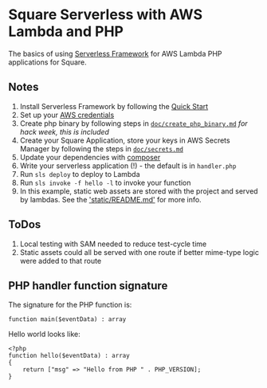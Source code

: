 # Square Serverless with AWS Lambda and PHP

The basics of using [Serverless Framework][1] for AWS Lambda PHP applications for Square.

## Notes

1. Install Serverless Framework by following the [Quick Start][2]
2. Set up your [AWS credentials][3]
2. Create php binary by following steps in [`doc/create_php_binary.md`][4] *for hack week, this is included*
2. Create your Square Application, store your keys in AWS Secrets Manager  by following the steps in [`doc/secrets.md`][7]
2. Update your dependencies with [composer][6]
2. Write your serverless application (!) - the default is in `handler.php`
2. Run `sls deploy` to deploy to Lambda
2. Run `sls invoke -f hello -l` to invoke your function
2. In this example, static web assets are stored with the project and served by lambdas. See the ['static/README.md'][5] for more info.

## ToDos

1. Local testing with SAM needed to reduce test-cycle time
2. Static assets could all be served with one route if better mime-type logic were added to that route

## PHP handler function signature

The signature for the PHP function is:

    function main($eventData) : array

Hello world looks like:

    <?php
    function hello($eventData) : array
    {
        return ["msg" => "Hello from PHP " . PHP_VERSION];
    }


[1]: https://serverless.com
[2]: https://serverless.com/framework/docs/providers/aws/guide/quick-start/
[3]: https://serverless.com/framework/docs/providers/aws/guide/credentials/
[4]: doc/create_php_binary.md
[5]: static/README.md
[6]: https://getcomposer.org
[7]: doc/secrets.md
